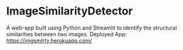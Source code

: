 # ImageSimilarityDetector
 A web-app built using Python and Streamlit to identify the structural similarities between two images.
 Deployed App: https://imgsmlrty.herokuapp.com/